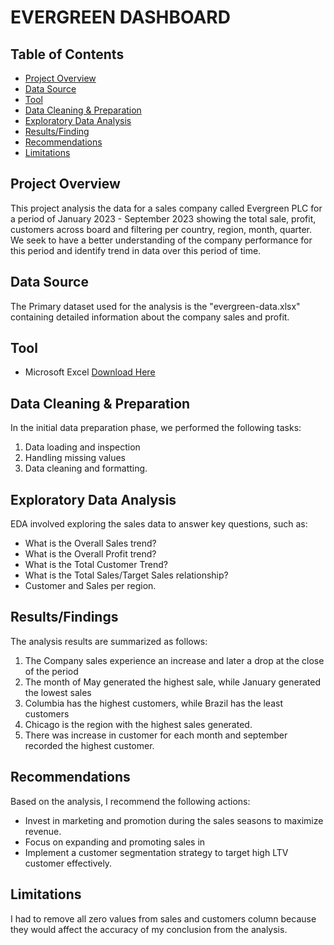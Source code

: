 # EVERGREEN DASHBOARD

## Table of Contents
- [Project Overview](#project-overview)
- [Data Source](#data-source)
- [Tool](#tool)
- [Data Cleaning & Preparation](#data-cleaning-&-preparation)
- [Exploratory Data Analysis](#exploratory-data-analysis)
- [Results/Finding](#results/findings)
- [Recommendations](#recommendations)
- [Limitations](#limitations)

## Project Overview
This project analysis the data for a sales company called Evergreen PLC for a period of January 2023 - September 2023 showing the total sale, profit, customers across board and filtering per country, region, month, quarter. We seek to have a better understanding of the company performance for this period and identify trend in data over this period of time.

## Data Source
The Primary dataset used for the analysis is the "evergreen-data.xlsx" containing detailed information about the company sales and profit.

## Tool
- Microsoft Excel [Download Here]("https://microsoft.com")

## Data Cleaning & Preparation
In the initial data preparation phase, we performed the following tasks:
1. Data loading and inspection
2. Handling missing values
3. Data cleaning and formatting.

## Exploratory Data Analysis
EDA involved exploring the sales data to answer key questions, such as:
- What is the Overall Sales trend?
- What is the Overall Profit trend?
- What is the Total Customer Trend?
- What is the Total Sales/Target Sales relationship?
- Customer and Sales per region.

## Results/Findings
The analysis results are summarized as follows:
1. The Company sales experience an increase and later a drop at the close of the period
2. The month of May generated the highest sale, while January generated the lowest sales
3. Columbia has the highest customers, while Brazil has the least customers
4. Chicago is the region with the highest sales generated.
5. There was increase in customer for each month and september recorded the highest customer. 

## Recommendations
Based on the analysis, I recommend the following actions:
- Invest in marketing and promotion during the sales seasons to maximize revenue.
- Focus on expanding and promoting sales in
- Implement a customer segmentation strategy to target high LTV customer effectively.

## Limitations
I had to remove all zero values from sales and customers column because they would affect the accuracy of my conclusion from the analysis.
